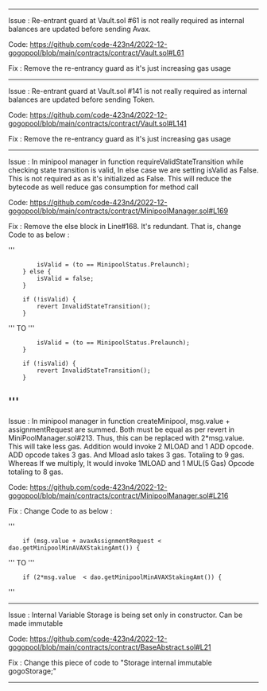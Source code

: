 -------------------------------------------------------------------------------------------------------------------------------
Issue : Re-entrant guard at Vault.sol #61 is not really required as internal balances are updated before sending Avax.

Code: https://github.com/code-423n4/2022-12-gogopool/blob/main/contracts/contract/Vault.sol#L61

Fix :  Remove the re-entrancy guard as it's just increasing gas usage

-------------------------------------------------------------------------------------------------------------------------------
Issue : Re-entrant guard at Vault.sol #141 is not really required as internal balances are updated before sending Token.

Code: https://github.com/code-423n4/2022-12-gogopool/blob/main/contracts/contract/Vault.sol#L141

Fix :  Remove the re-entrancy guard as it's just increasing gas usage

-------------------------------------------------------------------------------------------------------------------------------

Issue :  In minipool manager in function requireValidStateTransition while checking state transition is valid, In else case we are setting isValid as False. This is not required as as it's initialized as False.  This will reduce the bytecode as well reduce gas consumption for method  call

Code: https://github.com/code-423n4/2022-12-gogopool/blob/main/contracts/contract/MinipoolManager.sol#L169

Fix :  Remove the else block in Line#168. It's redundant. That is, change Code to as below :

'''

			isValid = (to == MinipoolStatus.Prelaunch);
		} else {
			isValid = false;
		}

		if (!isValid) {
			revert InvalidStateTransition();
		}
'''
                         TO
'''

			isValid = (to == MinipoolStatus.Prelaunch);
		}

		if (!isValid) {
			revert InvalidStateTransition();
		}
'''
-------------------------------------------------------------------------------------------------------------------------------

Issue :  In minipool manager in function createMinipool, msg.value + assignmentRequest are summed. Both must be equal as per revert in MiniPoolManager.sol#213. Thus, this can be replaced with 2*msg.value. This will take less gas. Addition would invoke 2 MLOAD and 1 ADD opcode. ADD opcode takes 3 gas. And Mload aslo takes 3 gas. Totaling to 9 gas. Whereas If we multiply, It would invoke 1MLOAD and 1 MUL(5 Gas) Opcode totaling to 8 gas.

Code: https://github.com/code-423n4/2022-12-gogopool/blob/main/contracts/contract/MinipoolManager.sol#L216

Fix :  Change Code to as below :

'''

		if (msg.value + avaxAssignmentRequest < dao.getMinipoolMinAVAXStakingAmt()) {
'''
                         TO
'''


		if (2*msg.value  < dao.getMinipoolMinAVAXStakingAmt()) {
'''

------------------------------------------------------------------------------------------------------------------------------

Issue : Internal Variable Storage is being set only in constructor. Can be made immutable

Code: https://github.com/code-423n4/2022-12-gogopool/blob/main/contracts/contract/BaseAbstract.sol#L21

Fix :  Change this piece of code to "Storage internal immutable gogoStorage;"

------------------------------------------------------------------------------------------------------------------------------